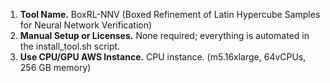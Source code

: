 1. **Tool Name.** BoxRL-NNV (Boxed Refinement of Latin Hypercube Samples for Neural Network Verification)
2. **Manual Setup or Licenses.** None required; everything is automated in the install_tool.sh script.
3. **Use CPU/GPU AWS Instance.** CPU instance. (m5.16xlarge, 64vCPUs, 256 GB memory)
